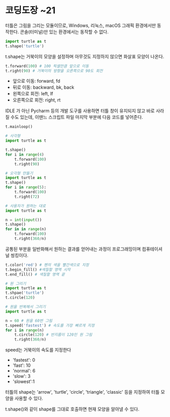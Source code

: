 # 코딩도장 ~21

터틀은 그림을 그리는 모듈이므로, Windows, 리눅스, macOS 그래픽 환경에서만 동작한다. 콘솔(터미널)만 있는 환경에서는 동작할 수 없다.

```python
import turtle as t
t.shape('turtle')
```

t.shape는 거북이의 모양을 설정하며 아무것도 지정하지 않으면 화살표 모양이 나온다.

```python
t.forward(100) # 100 픽셀만큼 앞으로 이동
t.right(90) # 거북이의 방향을 오른쪽으로 90도 회전
```

- 앞으로 이동: forward, fd
- 뒤로 이동: backward, bk, back
- 왼쪽으로 회전: left, lf
- 오른쪽으로 회전: right, rt

IDLE 가 아닌 Pycharm 등의 개발 도구를 사용하면 터틀 창이 유지되지 않고 바로 사라질 수도 있는데, 이땐느 스크립트 파일 마지막 부분에 다음 코드를 넣어준다.

```python
t.mainloop()
```



```python
# 사각형
import turtle as t

t.shape()
for i in range(4)
	t.forward(100)
	t.right(90)
```

```python
# 오각형 만들기
import turtle as t
t.shape()
for i in range(5):
	t.forward(100)
	t.right(72)
```

```python
# 사용자가 원하는 대로
import turtle as t

n = int(input())
t.shape()
for in in range(n)
	t.forward(100)
	t.right(360/n)
```

공통된 부분을 일반화해서 원하는 결과를 얻어내는 과정이 프로그래밍이며 컴퓨테이셔널 씽킹이다.

```python
t.color('red') # 펜의 색을 빨간색으로 지정
t.begin_fill() #색칠할 영역 시작
t.end_fill() # 색칠할 영역 끝
```



```python
# 원 그리기
import turtle as t
t.shpae('turtle')
t.circle(120)
```

```python
# 원을 반복해서 그리기
import turtle as t

n = 60 # 원을 60번 그림
t.speed('fastest') # 속도를 가장 빠르게 지정
for i in range(n)
	t.circle(120) # 반지름이 120인 원 그림
	t.right(360/n)
```

speed는 거북이의 속도를 지정한다

- 'fastest': 0
- 'fast': 10
- 'normal': 6
- 'slow': 3
- 'slowest':1



터틀의 shape는 'arrow', 'turtle', 'circle', 'triangle', 'classic' 등을 지정하여 터틀 모양을 사용할 수 있다.

t.shape()와 같이 shape를 그대로 호출하면 현재 모양을 알아낼 수 있다.